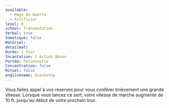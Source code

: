 ```yaml
---
available:
  - Mage de Guerre
  - Artificier
level: 0
school: Transmutation
Verbal: true
Somatique: false
Matériel: 
detailmat: 
Durée: 1 Tour
Incantation: 1 Action Bonus
Portée: Personnelle
Concentration: false
Rituel: false
englishname: Quickstep
---
```

Vous faites appel à vos réserves pour vous conférer brièvement une grande vitesse. Lorsque vous lancez ce sort, votre vitesse de marche augmente de 10 ft. jusqu'au début de votre prochain tour.
